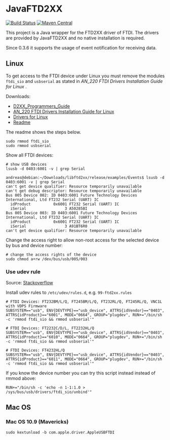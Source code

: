# JavaFTD2XX

[![Build Status](https://github.com/akuhtz/JavaFTD2XX/workflows/Java%20CI/badge.svg)](https://github.com/akuhtz/JavaFTD2XX/actions)
[![Maven Central](https://img.shields.io/maven-central/v/org.bidib.com.ftdi/FTD2xxJ.svg?label=Maven%20Central&style=flat)](https://search.maven.org/artifact/org.bidib.com.ftdi/FTD2xxJ)

This project is a Java wrapper for the FTD2XX driver of FTDI. The drivers are provided by JavaFTD2XX and no native installation is required.

Since 0.3.6 it supports the usage of event notification for receiving data.

## Linux

To get access to the FTDI device under Linux you must remove the modules `ftdi_sio` and `usbserial`  as stated in  _AN_220 FTDI Drivers Installation Guide for Linux_ .

Downloads:
 * [D2XX_Programmers_Guide][1]
 * [AN_220 FTDI Drivers Installation Guide for Linux][2]
 * [Drivers for Linux](https://ftdichip.com/drivers/d2xx-drivers/)
 * [Readme](https://www.ftdichip.com/Drivers/D2XX/Linux/ReadMe.txt)
 
The readme shows the steps below.

```
sudo rmmod ftdi_sio
sudo rmmod usbserial
```

Show all FTDI devices:

```
# show USB devices
lsusb -d 0403:6001 -v | grep Serial

andreas@debian:~/Downloads/libftd2xx/release/examples/Events$ lsusb -d 0403:6001 -v | grep Serial
can't get device qualifier: Resource temporarily unavailable
can't get debug descriptor: Resource temporarily unavailable
Bus 005 Device 002: ID 0403:6001 Future Technology Devices International, Ltd FT232 Serial (UART) IC
  idProduct          0x6001 FT232 Serial (UART) IC
  iSerial                 3 A50285BI
Bus 005 Device 003: ID 0403:6001 Future Technology Devices International, Ltd FT232 Serial (UART) IC
  idProduct          0x6001 FT232 Serial (UART) IC
  iSerial                 3 A91BT6R0
can't get device qualifier: Resource temporarily unavailable
```

Change the access right to allow non-root access for the selected device by bus and device number:

```
# change the access rights of the device
sudo chmod a+rw /dev/bus/usb/005/003
```

### Use udev rule
Source: [Stackoverflow](https://stackoverflow.com/a/34021765)

Install udev rules to `/etc/udev/rules.d`, e.g. `99-ftd2xx.rules`

```
# FTDI Devices: FT232BM/L/Q, FT245BM/L/Q, FT232RL/Q, FT245RL/Q, VNC1L with VDPS Firmware
SUBSYSTEM=="usb", ENV{DEVTYPE}=="usb_device", ATTRS{idVendor}=="0403", ATTRS{idProduct}=="6001", MODE="0664", GROUP="plugdev", RUN+="/bin/sh -c 'rmmod ftdi_sio && rmmod usbserial'"

# FTDI Devices: FT2232C/D/L, FT2232HL/Q
SUBSYSTEM=="usb", ENV{DEVTYPE}=="usb_device", ATTRS{idVendor}=="0403", ATTRS{idProduct}=="6010", MODE="0664", GROUP="plugdev", RUN+="/bin/sh -c 'rmmod ftdi_sio && rmmod usbserial'"

# FTDI Devices: FT4232HL/Q
SUBSYSTEM=="usb", ENV{DEVTYPE}=="usb_device", ATTRS{idVendor}=="0403", ATTRS{idProduct}=="6011", MODE="0664", GROUP="plugdev", RUN+="/bin/sh -c 'rmmod ftdi_sio && rmmod usbserial'"
```

If you know the device number you can try this script instead instead of rmmod above:

```
RUN+="/bin/sh -c 'echo -n 1-1:1.0 > /sys/bus/usb/drivers/ftdi_sio/unbind'"
```



## Mac OS

### Mac OS 10.9 (Mavericks)

```
sudo kextunload -b com.apple.driver.AppleUSBFTDI
```



[1]: https://www.ftdichip.com/Support/Documents/ProgramGuides/D2XX_Programmer%27s_Guide(FT_000071).pdf
[2]: https://ftdichip.com/wp-content/uploads/2020/08/AN_220_FTDI_Drivers_Installation_Guide_for_Linux-1.pdf